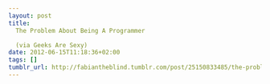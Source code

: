 ```yaml
---
layout: post
title: 
  The Problem About Being A Programmer

  (via Geeks Are Sexy)
date: 2012-06-15T11:18:36+02:00
tags: []
tumblr_url: http://fabiantheblind.tumblr.com/post/25150833485/the-problem-about-being-a-programmer-via-geeks
---
```

